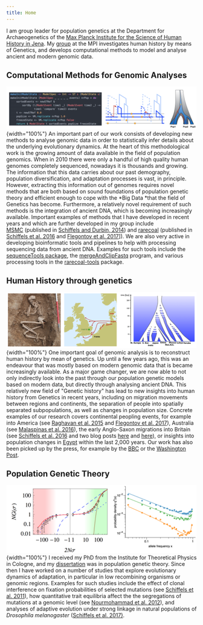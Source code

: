 ```yaml
---
title: Home
---
```


I am group leader for population genetics at the Department for
Archaeogenetics of the [Max Planck Institute for the Science of Human
History in Jena](http://www.shh.mpg.de/en).
My [group](http://stephanschiffels.de/?page_id=8) at the MPI
investigates human history by means of Genetics, and develops
computational methods to model and analyse ancient and modern genomic
data.

## Computational Methods for Genomic Analyses

![](images/population-inference-methods-images.png){width="100%"} An important part of our work consists of developing new
methods to analyse genomic data in order to statistically infer details
about the underlying evolutionary dynamics. At the heart of this
methodological work is the growing amount of data available in the field
of population genomics. When in 2010 there were only a handful of high
quality human genomes completely sequenced, nowadays it is thousands and
growing. The information that this data carries about our past
demography, population diversification, and adaptation processes is
vast, in principle. However, extracting this information out of genomes
requires novel methods that are both based on sound foundations of
population genetic theory and efficient enough to cope with the *Big
Data *that the field of Genetics has become. Furthermore, a relatively
novel requirement of such methods is the integration of ancient DNA,
which is becoming increasingly available. Important examples of methods
that I have developed in recent years and which are further developed in
my group include [MSMC](http://www.github.com/stschiff/msmc) (published
in [Schiffels and Durbin,
2014](https://www.nature.com/articles/ng.3015)) and
[rarecoal](http://www.github.com/stschiff/rarecoal) (published in
[Schiffels et al. 2016](https://www.nature.com/articles/ncomms10408) and
[Flegontov et al.
2017](https://www.biorxiv.org/content/early/2017/10/13/203018)\]). We
are also very active in developing bioinformatic tools and pipelines to
help with processing sequencing data from ancient DNA. Examples for such
tools include the [sequenceTools
package](https://github.com/stschiff/sequenceTools), the
[mergeAndClipFastq](https://github.com/stschiff/mergeAndClipFastq/tree/master)
program, and various processing tools in the
[rarecoal-tools](https://github.com/stschiff/rarecoal-tools) package.

## Human History through genetics

![](images/historical-genetics-images.png){width="100%"} One
important goal of genomic analysis is to reconstruct human history by
mean of genetics. Up until a few years ago, this was an endeavour that
was mostly based on modern genomic data that is became increasingly
available. As a major game changer, we are now able to not only
indirectly look into the past through our population genetic models
based on modern data, but directly through analysing ancient DNA. This
relatively new field of \"Genetic history\" has lead to new insights
into human history from Genetics in recent years, including on migration
movements between regions and continents, the separation of people into
spatially separated subpopulations, as well as changes in population
size. Concrete examples of our research covers continental peopling
events, for example into America (see [Raghavan et al.
2015](http://science.sciencemag.org/content/349/6250/aab3884) and
[Flegontov et al.
2017](https://www.biorxiv.org/content/early/2017/10/13/203018)),
Australia (see [Malaspinas et al.
2016](https://www.nature.com/articles/nature18299)), the early
Anglo-Saxon migrations into Britain (see [Schiffels et al.
2016](https://www.nature.com/articles/ncomms10408) and two blog posts
[here](http://stephanschiffels.de/?p=82) and
[here](http://stephanschiffels.de/?p=215)), or insights into population
changes in [Egypt](https://www.nature.com/articles/ncomms15694) within
the last 2,000 years. Our work has also been picked up by the press, for
example by the
[BBC](http://www.bbc.com/news/science-environment-35344663) or the
[Washington
Post](https://www.washingtonpost.com/news/speaking-of-science/wp/2017/05/30/dna-from-ancient-egyptian-mummies-reveals-their-ancestry/?utm_term=.b647d2170fa6).

## Population Genetic Theory

![](images/theoretical-population-genetics-images.png){width="100%"} I received my PhD from the Institute for Theoretical
Physics in Cologne, and my
[dissertation](http://kups.ub.uni-koeln.de/4795/) was in population
genetic theory. Since then I have worked on a number of studies that
explore evolutionary dynamics of adaptation, in particular in low
recombining organisms or genomic regions. Examples for such studies
include the effect of clonal interference on fixation probabilities of
selected mutations (see [Schiffels et al.
2011](http://www.genetics.org/content/189/4/1361)), how quantitative
trait equilibria affect the the segregations of mutations at a genomic
level (see [Nourmohammad et al.
2012](http://iopscience.iop.org/article/10.1088/1742-5468/2013/01/P01012/meta)),
and analyses of adaptive evolution under strong linkage in natural
populations of *Drosophila melanogaster* ([Schiffels et al.
2017)](https://www.biorxiv.org/content/early/2017/11/29/226670).

